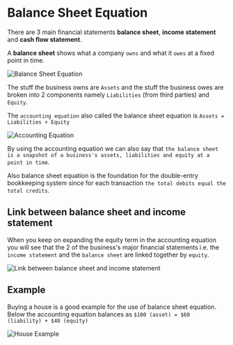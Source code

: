 # Balance Sheet Equation

There are 3 main financial statements **balance sheet**, **income statement** and **cash flow statement**.

A **balance sheet** shows what a company `owns` and what it `owes` at a fixed point in time.

![Balance Sheet Equation](/balance_sheet_equation/img1.png)

The stuff the business owns are `Assets` and the stuff the business owes are broken into 2 components namely `Liabilities` (from third parties) and `Equity`.

The `accounting equation` also called the balance sheet equation is `Assets = Liabilities + Equity`

![Accounting Equation](/balance_sheet_equation/img2.png)

By using the accounting equation we can also say that `the balance sheet is a snapshot of a business's assets, liabilities and equity at a point in time`.

Also balance sheet equation is the foundation for the double-entry bookkeeping system since for each transaction `the total debits equal the total credits`.

## Link between balance sheet and income statement

When you keep on expanding the equity term in the accounting equation you will see that the 2 of the business's major financial statements i.e. the `income statement` and the `balance sheet` are linked together by `equity`.

![Link between balance sheet and income statement](/balance_sheet_equation/img3.png)

## Example

Buying a house is a good example for the use of balance sheet equation. Below the accounting equation balances as `$100 (asset) = $60 (liability) + $40 (equity)`

![House Example](/balance_sheet_equation/img4.png)
